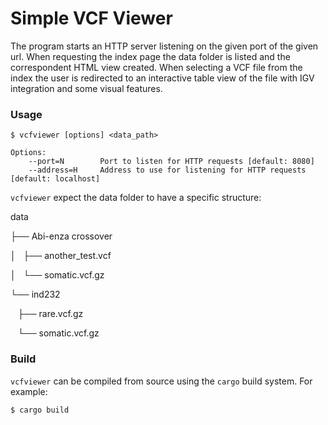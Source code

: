 # Simple VCF Viewer #

The program starts an HTTP server listening on the given port of the given url. When requesting the index page the data folder is listed and the correspondent HTML view created. When selecting a VCF file from the index the user is redirected to an interactive table view of the file with IGV integration and some visual features.  

### Usage ###

```
$ vcfviewer [options] <data_path>
```

```
Options:
    --port=N        Port to listen for HTTP requests [default: 8080]
    --address=H     Address to use for listening for HTTP requests [default: localhost]
```

 `vcfviewer` expect the data folder to have a specific structure:
 

data

├── Abi-enza crossover

│   ├── another_test.vcf

│   └── somatic.vcf.gz

└── ind232

    ├── rare.vcf.gz
 
    └── somatic.vcf.gz
 
 

### Build ###

`vcfviewer` can be compiled from source using the `cargo` build system. For example:

```
$ cargo build
```